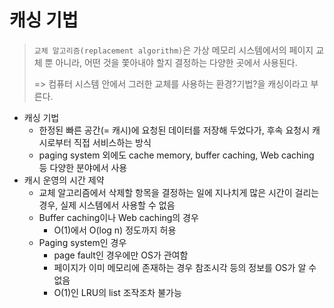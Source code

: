 # 캐싱 기법

> `교체 알고리즘(replacement algorithm)`은 가상 메모리 시스템에서의 페이지 교체 뿐 아니라, 어떤 것을 쫓아내야 할지 결정하는 다양한 곳에서 사용된다.
>
> => 컴퓨터 시스템 안에서 그러한 교체를 사용하는 환경?기법?을 캐싱이라고 부른다.

- 캐싱 기법
  - 한정된 빠른 공간(= 캐시)에 요청된 데이터를 저장해 두었다가, 후속 요청시 캐시로부터 직접 서비스하는 방식
  - paging system 외에도 cache memory, buffer caching, Web caching 등 다양한 분야에서 사용
- 캐시 운영의 시간 제약
  - 교체 알고리즘에서 삭제할 항목을 결정하는 일에 지나치게 많은 시간이 걸리는 경우, 실제 시스템에서 사용할 수 없음
  - Buffer caching이나 Web caching의 경우
    - O(1)에서 O(log n) 정도까지 허용
  - Paging system인 경우
    - page fault인 경우에만 OS가 관여함
    - 페이지가 이미 메모리에 존재하는 경우 참조시각 등의 정보를 OS가 알 수 없음
    - O(1)인 LRU의 list 조작조차 불가능